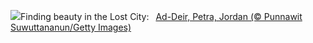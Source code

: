 ![](https://www.bing.com/th?id=OHR.PetraMonastery_EN-US1834130511_UHD.jpg&w=1000)Finding beauty in the Lost City:&nbsp;&ensp;[Ad-Deir, Petra, Jordan (© Punnawit Suwuttananun/Getty Images)](https://www.bing.com/th?id=OHR.PetraMonastery_EN-US1834130511_UHD.jpg)
<br><br/>
